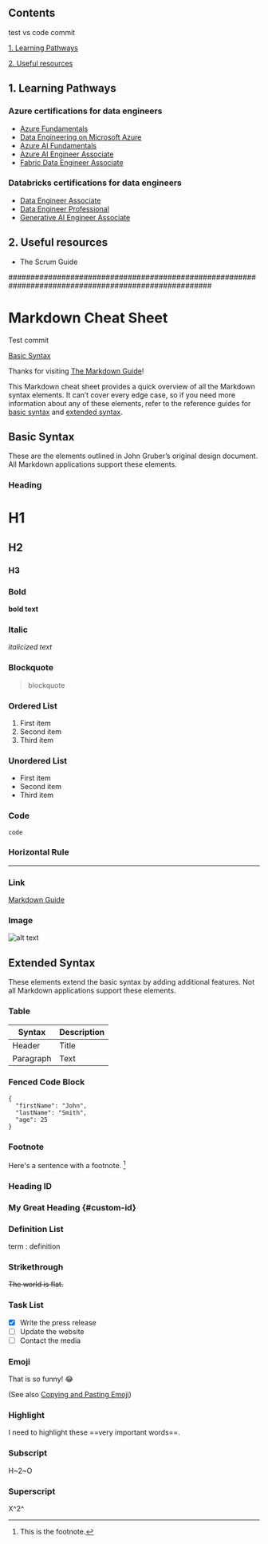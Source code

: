 ## Contents

test vs code commit 

[1. Learning Pathways](#1.-Learning-Pathways)

[2. Useful resources](#2.-Useful-resources)

## 1. Learning Pathways

### Azure certifications for data engineers

* [Azure Fundamentals](https://learn.microsoft.com/en-us/credentials/certifications/azure-fundamentals/?practice-assessment-type=certification)
* [Data Engineering on Microsoft Azure](https://learn.microsoft.com/en-us/training/courses/dp-203t00)
* [Azure AI Fundamentals](https://learn.microsoft.com/en-us/credentials/certifications/azure-ai-fundamentals/?practice-assessment-type=certification)
* [Azure AI Engineer Associate](https://learn.microsoft.com/en-us/credentials/certifications/azure-ai-engineer/?practice-assessment-type=certification)
* [Fabric Data Engineer Associate](https://learn.microsoft.com/en-us/credentials/certifications/fabric-data-engineer-associate/?practice-assessment-type=certification)

### Databricks certifications for data engineers

* [Data Engineer Associate](https://www.databricks.com/learn/certification/data-engineer-associate)
* [Data Engineer Professional](https://www.databricks.com/learn/certification/data-engineer-professional)
* [Generative AI Engineer Associate](https://www.databricks.com/learn/certification/genai-engineer-associate)

## 2. Useful resources

* The Scrum Guide

######################################################################################################

# Markdown Cheat Sheet

Test commit

[Basic Syntax](#Basic-Syntax)


Thanks for visiting [The Markdown Guide](https://www.markdownguide.org)!

This Markdown cheat sheet provides a quick overview of all the Markdown syntax elements. It can’t cover every edge case, so if you need more information about any of these elements, refer to the reference guides for [basic syntax](https://www.markdownguide.org/basic-syntax/) and [extended syntax](https://www.markdownguide.org/extended-syntax/).

## Basic Syntax

These are the elements outlined in John Gruber’s original design document. All Markdown applications support these elements.

### Heading

# H1
## H2
### H3

### Bold

**bold text**

### Italic

*italicized text*

### Blockquote

> blockquote

### Ordered List

1. First item
2. Second item
3. Third item

### Unordered List

- First item
- Second item
- Third item

### Code

`code`

### Horizontal Rule

---

### Link

[Markdown Guide](https://www.markdownguide.org)

### Image

![alt text](https://www.markdownguide.org/assets/images/tux.png)

## Extended Syntax

These elements extend the basic syntax by adding additional features. Not all Markdown applications support these elements.

### Table

| Syntax | Description |
| ----------- | ----------- |
| Header | Title |
| Paragraph | Text |

### Fenced Code Block

```
{
  "firstName": "John",
  "lastName": "Smith",
  "age": 25
}
```

### Footnote

Here's a sentence with a footnote. [^1]

[^1]: This is the footnote.

### Heading ID

### My Great Heading {#custom-id}

### Definition List

term
: definition

### Strikethrough

~~The world is flat.~~

### Task List

- [x] Write the press release
- [ ] Update the website
- [ ] Contact the media

### Emoji

That is so funny! :joy:

(See also [Copying and Pasting Emoji](https://www.markdownguide.org/extended-syntax/#copying-and-pasting-emoji))

### Highlight

I need to highlight these ==very important words==.

### Subscript

H~2~O

### Superscript

X^2^
